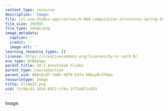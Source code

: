 ```yaml
---
content_type: resource
description: 'Image: '
file: /ol-ocw-studio-app/courses/6-004-computation-structures-spring-2017/7cc9ecd1103469f2cf4a1f71e8f1c553_Slide22.png
file_size: 193997
file_type: image/png
image_metadata:
  caption: ''
  credit: ''
  image-alt: ''
learning_resource_types: []
license: https://creativecommons.org/licenses/by-nc-sa/4.0/
ocw_type: OCWImage
parent_title: 20.1 Annotated Slides
parent_type: CourseSection
parent_uid: 866cbcd7-fe65-4979-53fa-90baa0c3f6da
resourcetype: Image
title: Slide22.png
uid: 7cc9ecd1-1034-69f2-cf4a-1f71e8f1c553
---
```

Image: 